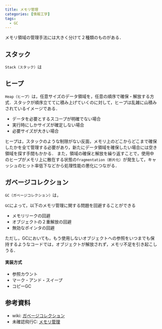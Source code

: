 ```yaml
---
title: メモリ管理
categories: [情報工学]
tags:
  - GC
---
```


メモリ領域の管理手法には大きく分けて２種類のものがある．


## スタック

`Stack（スタック）`は


## ヒープ

`Heap（ヒープ）`は，任意サイズのデータ領域を，任意の順序で確保・解放する方式．スタックが順序立ててに積み上げていくのに対して，ヒープは乱雑に山積みされているイメージである．

  - データを必要とするスコープが明確でない場合
  - 実行時にしかサイズが確定しない場合
  - 必要サイズが大きい場合


ヒープは，スタックのような制限がない反面，メモリ上のどこからどこまで確保したかを全て管理する必要があり，新たにデータ領域を確保したい場合には空き領域を探す手間もかかる．
また，領域の確保と解放を繰り返すことで，使用中のヒープがメモリ上に散在する状態の`fragmentation（断片化）`が発生して，キャッシュのヒット率低下などから処理性能の悪化につながる．


## ガベージコレクション

`GC（ガベージコレクション）`は，


`GC`によって，以下のメモリ管理に関する問題を回避することができる

- メモリリークの回避
- オブジェクトの２重解放の回避
- 無効なポインタの回避

ただし，GCにおいても，もう使用しないオブジェクトへの参照をいつまでも保持するようなコードでは，オブジェクトが解放されず，メモリ不足を引き起こしうる．

#### 実装方式

- 参照カウント
- マーク・アンド・スイープ
- コピーGC



## 参考資料
- wiki: [ガベージコレクション](https://ja.wikipedia.org/wiki/%E3%82%AC%E3%83%99%E3%83%BC%E3%82%B8%E3%82%B3%E3%83%AC%E3%82%AF%E3%82%B7%E3%83%A7%E3%83%B3)
- 未確認飛行C: [メモリ管理](https://ufcpp.net/study/computer/MemoryManagement.html)


<!-- リンク -->